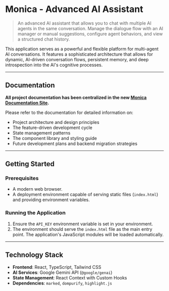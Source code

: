 # Monica - Advanced AI Assistant

> An advanced AI assistant that allows you to chat with multiple AI agents in the same conversation. Manage the dialogue flow with an AI manager or manual suggestions, configure agent behaviors, and view a structured chat history.

This application serves as a powerful and flexible platform for multi-agent AI conversations. It features a sophisticated architecture that allows for dynamic, AI-driven conversation flows, persistent memory, and deep introspection into the AI's cognitive processes.

---

## Documentation

**All project documentation has been centralized in the new [Monica Documentation Site](./Monica-Documentation/index.html).**

Please refer to the documentation for detailed information on:
-   Project architecture and design principles
-   The feature-driven development cycle
-   State management patterns
-   The component library and styling guide
-   Future development plans and backend migration strategies

---

## Getting Started

### Prerequisites

-   A modern web browser.
-   A deployment environment capable of serving static files (`index.html`) and providing environment variables.

### Running the Application

1.  Ensure the `API_KEY` environment variable is set in your environment.
2.  The environment should serve the `index.html` file as the main entry point. The application's JavaScript modules will be loaded automatically.

---

## Technology Stack

-   **Frontend**: React, TypeScript, Tailwind CSS
-   **AI Services**: Google Gemini API (`@google/genai`)
-   **State Management**: React Context with Custom Hooks
-   **Dependencies**: `marked`, `dompurify`, `highlight.js`
